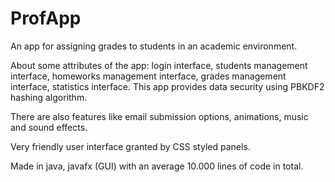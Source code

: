 # ProfApp
An app for assigning grades to students in an academic environment. 


About some attributes of the app: 
login interface, students management interface, homeworks management interface, grades management interface, statistics interface.
This app provides data security using PBKDF2 hashing algorithm.


There are also features like email submission options, animations, music and sound effects.

Very friendly user interface granted by CSS styled panels.


Made in java, javafx (GUI) with an average 10.000 lines of code in total. 

